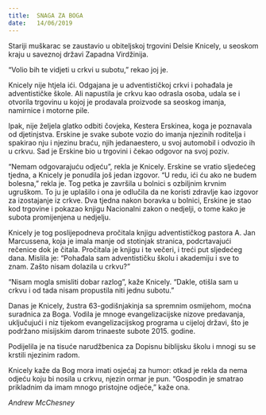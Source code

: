 ```yaml
---
title:  SNAGA ZA BOGA
date:   14/06/2019
---
```


Stariji muškarac se zaustavio u obiteljskoj trgovini Delsie Knicely, u seoskom kraju u saveznoj državi Zapadna Virdžinija.

“Volio bih te vidjeti u crkvi u subotu,” rekao joj je.

Knicely nije htjela ići. Odgajana je u adventističkoj crkvi i pohađala je adventističke škole. Ali napustila je crkvu kao odrasla osoba, udala se i otvorila trgovinu u kojoj je prodavala proizvode sa seoskog imanja, namirnice i motorne pile.

Ipak, nije željela glatko odbiti čovjeka, Kestera Erskinea, koga je poznavala od djetinjstva. Erskine je svake subote vozio do imanja njezinih roditelja i spakirao nju i njezinu braću, njih jedanaestero, u svoj automobil i odvozio ih u crkvu. Sad je Erskine bio u trgovini i čekao odgovor na svoj poziv.

“Nemam odgovarajuću odjeću”, rekla je Knicely. Erskine se vratio sljedećeg tjedna, a Knicely je ponudila još jedan izgovor. “U redu, ići ću ako ne budem bolesna,” rekla je. Tog petka je završila u bolnici s ozbiljnim krvnim ugruškom. To ju je uplašilo i ona je odlučila da ne koristi zdravlje kao izgovor za izostajanje iz crkve. Dva tjedna nakon boravka u bolnici, Erskine je stao kod trgovine i pokazao knjigu Nacionalni zakon o nedjelji, o tome kako je subota promijenjena u nedjelju.

Knicely je tog poslijepodneva pročitala knjigu adventističkog pastora A. Jan Marcussena, koja je imala manje od stotinjak stranica, podcrtavajući rečenice dok je čitala. Pročitala je knjigu i te večeri, i treći put sljedećeg dana. Mislila je: “Pohađala sam adventističku školu i akademiju i sve to znam. Zašto nisam dolazila u crkvu?”

“Nisam mogla smisliti dobar razlog”, kaže Knicely. “Dakle, otišla sam u crkvu i od tada nisam propustila niti jednu subotu.”

Danas je Knicely, žustra 63-godišnjakinja sa spremnim osmijehom, moćna suradnica za Boga. Vodila je mnoge evangelizacijske nizove predavanja, uključujući i niz tijekom evangelizacijskog programa u cijeloj državi, što je podržano misijskim darom trinaeste subote 2015. godine.

Podijelila je na tisuće narudžbenica za Dopisnu biblijsku školu i mnogi su se krstili njezinim radom.

Knicely kaže da Bog mora imati osjećaj za humor: otkad je rekla da nema odjeću koju bi nosila u crkvu, njezin ormar je pun. “Gospodin je smatrao prikladnim da imam mnogo pristojne odjeće,” kaže ona.

*Andrew McChesney*
